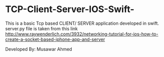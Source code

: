 # TCP-Client-Server-IOS-Swift-

This is a basic Tcp based CLIENT/ SERVER application developed in swift.
server.py file is taken from this link http://www.raywenderlich.com/3932/networking-tutorial-for-ios-how-to-create-a-socket-based-iphone-app-and-server

Developed By: Musawar Ahmed
